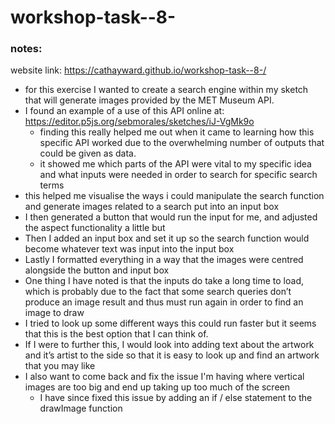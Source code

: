 # workshop-task--8-

### notes:
website link: https://cathayward.github.io/workshop-task--8-/
- for this exercise I wanted to create a search engine within my sketch that will generate images provided by the MET Museum API.
- I found an example of a use of this API online at: https://editor.p5js.org/sebmorales/sketches/iJ-VgMk9o
    - finding this really helped me out when it came to learning how this specific API worked due to the overwhelming number of outputs that could be given as data.
    - it showed me which parts of the API were vital to my specific idea and what inputs were needed in order to search for specific search terms
- this helped me visualise the ways i could manipulate the search function and generate images related to a search put into an input box
- I then generated a button that would run the input for me, and adjusted the aspect functionality a little but
- Then I added an input box and set it up so the search function would become whatever text was input into the input box
- Lastly I formatted everything in a way that the images were centred alongside the button and input box
- One thing I have noted is that the inputs do take a long time to load, which is probably due to the fact that some search queries don’t produce an image result and thus must run again in order to find an image to draw
- I tried to look up some different ways this could run faster but it seems that this is the best option that I can think of.
- If I were to further this, I would look into adding text about the artwork and it’s artist to the side so that it is easy to look up and find an artwork that you may like
- I also want to come back and fix the issue I'm having where vertical images are too big and end up taking up too much of the screen
    - I have since fixed this issue by adding an if / else statement to the drawImage function
